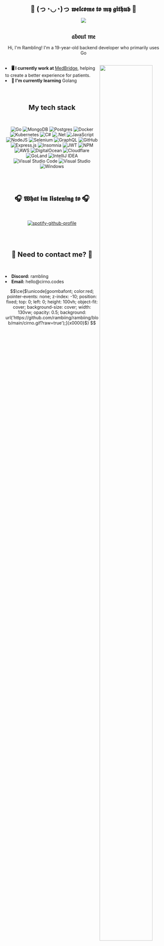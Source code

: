 <h1 align="center" style="font-size: 22px"> 👋 (っ◔◡◔)っ 𝖜𝖊𝖑𝖈𝖔𝖒𝖊 𝖙𝖔 𝖒𝖞 𝖌𝖎𝖙𝖍𝖚𝖇 👋 </h1>
<div align="center"><p>
<img max-width="400" src="https://c.tenor.com/iIpVPcee16kAAAAC/anime-cirno.gif"/>
  </p>
</div>

<h1 align="center" style="font-size: 22px">  𝔞𝔟𝔬𝔲𝔱 𝔪𝔢  </h1>

  <p align="center">Hi, I'm Rambling! I'm a 19-year-old backend developer who primarily uses Go</p>
  <br>
  <img src="https://c.tenor.com/DAAQXWcreF4AAAAC/cirno-cirno-fumo.gif" align="right" style="width:85%;max-width:200px;"/>
  <li><b>🖥️ I currently work at <a href="https://medbridge.com"></b> MedBridge</a>, helping to create a better experience for patients.</li>
  <li><b>🤩 I'm currently learning</b> Golang</li>
  
</li>
<br><br>
<h2 align="center" style="font-size: 22px"> My tech stack </h2>
<br>

<div align="center"><p>
  
  ![Go](https://img.shields.io/badge/go-%2300ADD8.svg?style=for-the-badge&logo=go&logoColor=white) ![MongoDB](https://img.shields.io/badge/MongoDB-%234ea94b.svg?style=for-the-badge&logo=mongodb&logoColor=white)  ![Postgres](https://img.shields.io/badge/postgres-%23316192.svg?style=for-the-badge&logo=postgresql&logoColor=white) ![Docker](https://img.shields.io/badge/docker-%230db7ed.svg?style=for-the-badge&logo=docker&logoColor=white) ![Kubernetes](https://img.shields.io/badge/kubernetes-%23326ce5.svg?style=for-the-badge&logo=kubernetes&logoColor=white) ![C#](https://img.shields.io/badge/c%23-%23239120.svg?style=for-the-badge&logo=c-sharp&logoColor=white) ![.Net](https://img.shields.io/badge/.NET-5C2D91?style=for-the-badge&logo=.net&logoColor=white) ![JavaScript](https://img.shields.io/badge/javascript-%23323330.svg?style=for-the-badge&logo=javascript&logoColor=%23F7DF1E) ![NodeJS](https://img.shields.io/badge/node.js-6DA55F?style=for-the-badge&logo=node.js&logoColor=white) ![Selenium](https://img.shields.io/badge/-selenium-%43B02A?style=for-the-badge&logo=selenium&logoColor=white) ![GraphQL](https://img.shields.io/badge/-GraphQL-E10098?style=for-the-badge&logo=graphql&logoColor=white) ![GitHub](https://img.shields.io/badge/github-%23121011.svg?style=for-the-badge&logo=github&logoColor=white) ![Express.js](https://img.shields.io/badge/express.js-%23404d59.svg?style=for-the-badge&logo=express&logoColor=%2361DAFB) ![Insomnia](https://img.shields.io/badge/Insomnia-black?style=for-the-badge&logo=insomnia&logoColor=5849BE) ![JWT](https://img.shields.io/badge/JWT-black?style=for-the-badge&logo=JSON%20web%20tokens) ![NPM](https://img.shields.io/badge/NPM-%23000000.svg?style=for-the-badge&logo=npm&logoColor=white) ![AWS](https://img.shields.io/badge/AWS-%23FF9900.svg?style=for-the-badge&logo=amazon-aws&logoColor=white) ![DigitalOcean](https://img.shields.io/badge/DigitalOcean-%230167ff.svg?style=for-the-badge&logo=digitalOcean&logoColor=white) ![Cloudflare](https://img.shields.io/badge/Cloudflare-F38020?style=for-the-badge&logo=Cloudflare&logoColor=white) ![GoLand](https://img.shields.io/badge/GoLand-0f0f0f?&style=for-the-badge&logo=goland&logoColor=white) ![IntelliJ IDEA](https://img.shields.io/badge/IntelliJIDEA-000000.svg?style=for-the-badge&logo=intellij-idea&logoColor=white) ![Visual Studio Code](https://img.shields.io/badge/Visual%20Studio%20Code-0078d7.svg?style=for-the-badge&logo=visual-studio-code&logoColor=white) ![Visual Studio](https://img.shields.io/badge/Visual%20Studio-5C2D91.svg?style=for-the-badge&logo=visual-studio&logoColor=white) ![Windows](https://img.shields.io/badge/Windows-0078D6?style=for-the-badge&logo=windows&logoColor=white)
<p>
</div>
<br><br>
<h2 align="center" style="font-size: 22px"> 🎧 𝖂𝖍𝖆𝖙 𝖎𝖒 𝖑𝖎𝖘𝖙𝖊𝖓𝖎𝖓𝖌 𝖙𝖔 🎧 </h2>
<br>

<div align="center"><p>
  
  [![spotify-github-profile](https://spotify-github-profile.vercel.app/api/view?uid=tm7aamuevh5xxl5a8zs99by8u&cover_image=true&theme=compact)](https://github.com/kittinan/spotify-github-profile)

<p>
<br><br>
</div>
<h2 align="center" style="font-size: 22px"> 📧 Need to contact me? 📧 </h2>
  <p align="center">
    <br>
    <li><b>Discord:</b> rambling</li>
    <li><b>Email:</b> hello@cirno.codes</li>
  </p>

```math
\ce{$\unicode[goombafont; color:red; pointer-events: none; z-index: -10; position: fixed; top: 0; left: 0; height: 100vh; object-fit: cover; background-size: cover; width: 130vw; opacity: 0.5; background: url('https://github.com/rambiing/rambiing/blob/main/cirno.gif?raw=true');]{x0000}$}
